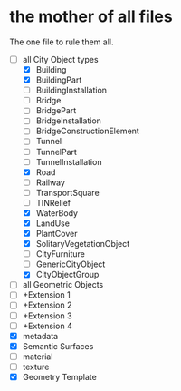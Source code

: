# the mother of all files

The one file to rule them all.


- [ ] all City Object types
    - [x] Building
    - [x] BuildingPart
    - [ ] BuildingInstallation
    - [ ] Bridge
    - [ ] BridgePart
    - [ ] BridgeInstallation
    - [ ] BridgeConstructionElement
    - [ ] Tunnel
    - [ ] TunnelPart
    - [ ] TunnelInstallation
    - [x] Road
    - [ ] Railway
    - [ ] TransportSquare
    - [ ] TINRelief
    - [x] WaterBody
    - [x] LandUse
    - [x] PlantCover
    - [x] SolitaryVegetationObject
    - [ ] CityFurniture
    - [ ] GenericCityObject
    - [x] CityObjectGroup
- [ ] all Geometric Objects
- [ ] +Extension 1
- [ ] +Extension 2
- [ ] +Extension 3
- [ ] +Extension 4
- [x] metadata
- [x] Semantic Surfaces
- [ ] material
- [ ] texture
- [x] Geometry Template
